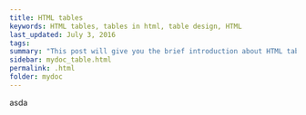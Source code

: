 ```yaml
---
title: HTML tables 
keywords: HTML tables, tables in html, table design, HTML
last_updated: July 3, 2016
tags: 
summary: "This post will give you the brief introduction about HTML tables. However, It won't cover everything about HTML tables but just enough to use it for you PHP lesson."
sidebar: mydoc_table.html
permalink: .html
folder: mydoc
---
```


asda

